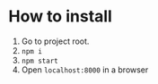 How to install
==============

1. Go to project root.
2. `npm i`
3. `npm start`
4. Open `localhost:8000` in a browser



